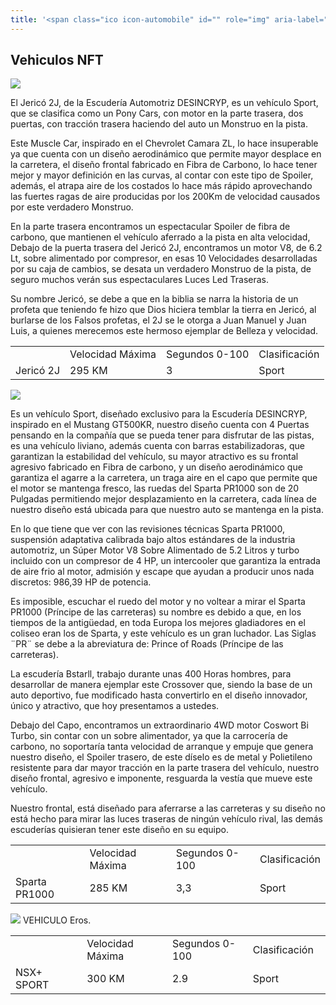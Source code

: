 ```yaml
---
title: '<span class="ico icon-automobile" id="" role="img" aria-label="sheep"></span>Vehiculos NFT'
---
```


<!-- endexcerpt -->

## Vehiculos NFT

<div class="imgContainer">
    <img src="/static/ef06fb84ea2fa5e2d5f2bb24af3d330e/3c750/cap3.webp"/>
</div>

El Jericó 2J, de la Escudería Automotriz DESINCRYP, es un vehículo Sport, que se clasifica
como un Pony Cars, con motor en la parte trasera, dos puertas, con tracción trasera haciendo del auto un Monstruo en la pista.

Este Muscle Car, inspirado en el Chevrolet Camara ZL, lo
hace insuperable ya que cuenta con un diseño
aerodinámico que permite mayor desplace en la carretera, el diseño frontal fabricado en Fibra de Carbono, lo hace tener mejor y mayor definición en las curvas, al contar con este tipo de Spoiler, además, el atrapa aire de los costados lo hace más rápido aprovechando las fuertes ragas de aire producidas por los 200Km de velocidad causados por este verdadero Monstruo.

En la parte trasera encontramos un espectacular Spoiler de fibra de carbono, que mantienen el vehículo aferrado a la pista en alta velocidad, Debajo de la puerta trasera del Jericó 2J, encontramos un motor V8, de 6.2 Lt, sobre alimentado por compresor, en esas 10 Velocidades desarrolladas por su caja de cambios, se desata un verdadero Monstruo de la pista, de seguro muchos verán sus espectaculares Luces Led Traseras.

Su nombre Jericó, se debe a que en la biblia se narra la historia de un profeta que teniendo fe hizo que Dios hiciera temblar la tierra en Jericó, al burlarse de los Falsos profetas, el 2J se le otorga a Juan Manuel y Juan Luis, a quienes merecemos este hermoso ejemplar de Belleza y velocidad.

<table>
          <tbody>
          <tr>
          <td></td>
          <td>Velocidad Máxima</td>
          <td>Segundos 0-100</td>
          <td>Clasificación</td>
          </tr>
          <tr>
          <td>Jericó 2J</td>
          <td>295 KM</td>
          <td>3</td>
          <td>Sport</td>
          </tr>
          </tbody>
          </table>

<div class="imgContainer">
    <img src="/static/6c621881bd2e15e15e8302891acb3362/7251b/cap2.webp"/>
</div>

Es un vehículo Sport, diseñado exclusivo para la Escudería DESINCRYP, inspirado en el Mustang GT500KR, nuestro diseño cuenta con 4 Puertas pensando en la compañía que se pueda tener para disfrutar de las pistas, es una vehículo liviano, además cuenta con barras estabilizadoras, que garantizan la estabilidad del vehículo, su mayor atractivo es su frontal agresivo fabricado en Fibra de carbono, y un diseño aerodinámico que garantiza el agarre a la carretera, un traga aire en el capo que permite que el motor se mantenga fresco, las ruedas del Sparta PR1000 son de 20 Pulgadas permitiendo mejor desplazamiento en la carretera, cada línea de nuestro diseño está ubicada para que nuestro auto se mantenga en la pista.

En lo que tiene que ver con las revisiones técnicas Sparta PR1000, suspensión adaptativa calibrada bajo altos estándares de la industria automotriz, un Súper Motor V8 Sobre Alimentado de 5.2 Litros y turbo incluido con un compresor de 4 HP, un intercooler que garantiza la entrada de aire frio al motor, admisión y escape que ayudan a producir unos nada discretos: 986,39 HP de potencia.

Es imposible, escuchar el ruedo del motor y no voltear a mirar el Sparta PR1000 (Príncipe de las carreteras) su nombre es debido a que, en los tiempos de la antigüedad, en toda Europa los mejores gladiadores en el coliseo eran los de Sparta, y este vehículo es un gran luchador. Las Siglas ¨PR¨ se debe a la abreviatura de: Prince of Roads (Príncipe de las carreteras).

<div class="imgContainer">
    <img src=""/>
</div>
La escudería Bstarll, trabajo durante unas 400 Horas hombres, para desarrollar de manera ejemplar este Crossover que, siendo la base de un auto deportivo, fue modificado hasta convertirlo en el diseño innovador, único y atractivo, que hoy presentamos a ustedes.

Debajo del Capo, encontramos un extraordinario 4WD motor Coswort Bi Turbo, sin contar con un sobre alimentador, ya que la carrocería de carbono, no soportaría tanta velocidad de arranque y empuje que genera nuestro diseño, el Spoiler trasero, de este díselo es de metal y Polietileno resistente para dar mayor tracción en la parte trasera del vehículo, nuestro diseño frontal, agresivo e imponente, resguarda la vestía que mueve este vehículo.

Nuestro frontal, está diseñado para aferrarse a las carreteras y su diseño no está hecho para mirar las luces traseras de ningún vehículo rival, las demás escuderías quisieran tener este diseño en su equipo.

<table>
          <tbody>
          <tr>
          <td></td>
          <td>Velocidad Máxima</td>
          <td>Segundos 0-100</td>
          <td>Clasificación</td>
          </tr>
          <tr>
          <td>Sparta PR1000</td>
          <td>285 KM</td>
          <td>3,3</td>
          <td>Sport</td>
          </tr>
          </tbody>
          </table>
<div class="imgContainer">
<img src="/static/193711ba4e03f244d26095c1231b2c29/84af4/cap1.webp"/> VEHICULO Eros.
</div>
<table>
          <tbody>
          <tr>
          <td width="146"></td>
          <td width="170">Velocidad Máxima</td>
          <td width="152">Segundos 0-100</td>
          <td width="120">Clasificación</td>
          </tr>
          <tr>
          <td width="146">NSX+ SPORT</td>
          <td width="170">300 KM</td>
          <td width="152">2.9</td>
          <td width="120">Sport</td>
          </tr>
          </tbody>
          </table>
